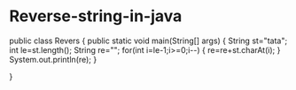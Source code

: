 # Reverse-string-in-java
public class Revers {
    public static void main(String[] args)
    {
        String st="tata";
        int le=st.length();
        String re="";
        for(int i=le-1;i>=0;i--)
        {
            re=re+st.charAt(i);
        }
        System.out.println(re);
    }
    
}
